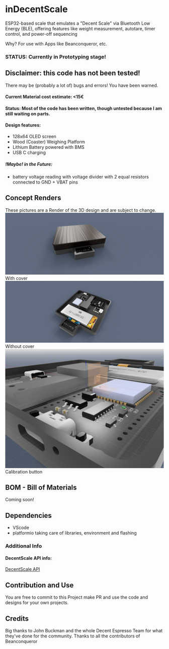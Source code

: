 # inDecentScale
ESP32-based scale that emulates a "Decent Scale" via Bluetooth Low Energy (BLE), offering features like weight measurement, autotare, timer control, and power-off sequencing

Why? For use with Apps like Beanconqueror, etc. 

### STATUS: Currently in Prototyping stage!

## Disclaimer: this code has not been tested!
There may be (probably a lot of) bugs and errors! You have been warned.

#### Current Material cost estimate: <15€ 

#### Status: Most of the code has been written, though untested because I am still waiting on parts. 

#### Design features: 
 - 128x64 OLED screen
 - Wood (Coaster) Weighing Platform
 - Lithium Battery powered with BMS
 - USB C charging 
##### !Maybe! in the Future:
 - battery voltage reading with voltage divider with 2 equal resistors connected to GND + VBAT pins 
 
## Concept Renders
These pictures are a Render of the 3D design and are subject to change.
![With cover](./img/wCover.PNG) With cover  
![Without cover](./img/w:oCover.PNG) Without cover  
![Calibration button](./img/calbutton.png) Calibration button

## BOM - Bill of Materials
Coming soon!

## Dependencies
 - VScode
 - platformio taking care of libraries, environment and flashing

### Additional Info 
#### DecentScale API info:
[DecentScale API](https://decentespresso.com/decentscale_api)

## Contribution and Use
You are free to commit to this Project make PR and use the code and designs for your own projects.

## Credits
Big thanks to John Buckman and the whole Decent Espresso Team for what they've done for the community. Thanks to all the contributors of Beanconqueror